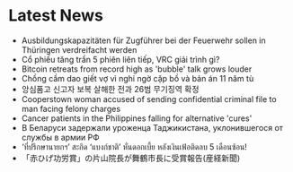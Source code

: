 # Latest News
-  Ausbildungskapazitäten für Zugführer bei der Feuerwehr sollen in Thüringen verdreifacht werden
-  Cổ phiếu tăng trần 5 phiên liên tiếp, VRC giải trình gì?
-  Bitcoin retreats from record high as 'bubble' talk grows louder
-  Chồng cầm dao giết vợ vì nghi ngờ cặp bồ và bản án 11 năm tù
-  앙심품고 신고자 보복 살해한 전과 26범 무기징역 확정
-  Cooperstown woman accused of sending confidential criminal file to man facing felony charges
-  Cancer patients in the Philippines falling for alternative 'cures'
-  В Беларуси задержали уроженца Таджикистана, уклонившегося от службы в армии РФ
-  ‘ที่ปรึกษานายกฯ’ สะกิด ‘แบงก์ชาติ’ หั่นดอกเบี้ย หลังเงินเฟ้อติดลบ 5 เดือนซ้อน!
-  「赤ひげ功労賞」の片山院長が舞鶴市長に受賞報告(産経新聞)

